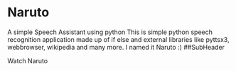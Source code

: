 # Naruto
A simple Speech Assistant using python
This is simple python speech recognition application made up of if else and external libraries like pyttsx3, webbrowser, wikipedia and many more.
I named it Naruto :)
##SubHeader 

Watch Naruto
